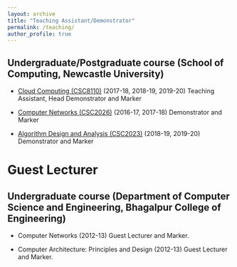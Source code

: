 ```yaml
---
layout: archive
title: "Teaching Assistant/Demonstrator"
permalink: /teaching/
author_profile: true
---
```


Undergraduate/Postgraduate course (School of Computing, Newcastle University)
---
* [Cloud Computing (CSC8110)](https://www.ncl.ac.uk/module-catalogue/module.php?code=CSC8110) (2017-18, 2018-19, 2019-20)
Teaching Assistant, Head Demonstrator and Marker

* [Computer Networks (CSC2026)](https://www.ncl.ac.uk/module-catalogue/module.php?code=CSC2026) (2016-17, 2017-18)
Demonstrator and Marker

* [Algorithm Design and Analysis (CSC2023)](https://www.ncl.ac.uk/module-catalogue/module.php?code=CSC2023) (2018-19, 2019-20)
Demonstrator and Marker

Guest Lecturer
======
Undergraduate course (Department of Computer Science and Engineering, Bhagalpur College of Engineering)
---

* Computer Networks (2012-13)
Guest Lecturer and Marker.

* Computer Architecture: Principles and Design (2012-13)
Guest Lecturer and Marker.